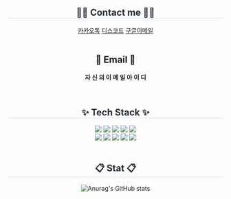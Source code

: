 <div align= "center">
    <h2 style="border-bottom: 1px solid #d8dee4; color: #282d33;"> 🧑‍💻 Contact me 🧑‍💻 </h2>
    <div align= "center"> 
         <a href=>카카오톡</a>
         <a href=>디스코드</a>
         <a href=mailto:>구글이메일</a>
          </div><br>
    <div align= "center">  </div> 
    <h2 align="center">📧 Email 📧</h2>
<p align="center">
  <Strong> 자 신 의 이 메 일 아 이 디 </Strong>
</p>
<br>
<div align= "center">
    <h2 style="border-bottom: 1px solid #d8dee4; color: #282d33;"> ✨ Tech Stack ✨ </h2>
    <div style="margin: 0 auto; text-align: center;" align= "center"> 
        <img src="https://img.shields.io/badge/Java-3776AB?style=for-the-badge&logo=Java&logoColor=white">
        <img src="https://img.shields.io/badge/Flask-000000?style=for-the-badge&logo=Flask&logoColor=white">
        <img src="https://img.shields.io/badge/MySQL-4479A1?style=for-the-badge&logo=MySQL&logoColor=white">
        <img src="https://img.shields.io/badge/C-A8B9CC?style=for-the-badge&logo=C&logoColor=white">
        <img src="https://img.shields.io/badge/Amazon AWS-232F3E?style=for-the-badge&logo=Amazon AWS&logoColor=white">
        <br/>
        <img src="https://img.shields.io/badge/Java-007396?style=for-the-badge&logo=Java&logoColor=white">
        <img src="https://img.shields.io/badge/Spring-6DB33F?style=for-the-badge&logo=Spring&logoColor=white">
        <img src="https://img.shields.io/badge/Spring Boot-6DB33F?style=for-the-badge&logo=Spring Boot&logoColor=white">
        <img src="https://img.shields.io/badge/Git-F05032?style=for-the-badge&logo=Git&logoColor=white">
        <img src="https://img.shields.io/badge/Github-181717?style=for-the-badge&logo=Github&logoColor=white">
    </div>
</div><br>
<div align= "center">
    <h2 style="border-bottom: 1px solid #d8dee4; color: #282d33;"> 📋 Stat 📋 </h2>
    
![Anurag's GitHub stats](https://github-readme-stats.vercel.app/api?username=wjkim9&show_icons=true&theme=radical)    

<br>
